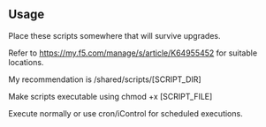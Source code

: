 ## Usage

Place these scripts somewhere that will survive upgrades. 

Refer to https://my.f5.com/manage/s/article/K64955452 for suitable locations.

My recommendation is /shared/scripts/[SCRIPT_DIR]

Make scripts executable using chmod +x [SCRIPT_FILE] 

Execute normally or use cron/iControl for scheduled executions.
